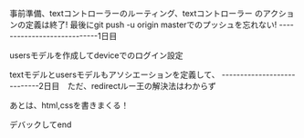 事前準備、textコントローラーのルーティング、textコントローラー
のアクションの定義は終了!
最後にgit push -u origin masterでのプッシュを忘れない!
----------------------------1日目

usersモデルを作成してdeviceでのログイン設定

textモデルとusersモデルもアソシエーションを定義して、
----------------------------2日目　ただ、redirectルー王の解決法はわからず

あとは、html,cssを書きまくる！

デバックしてend